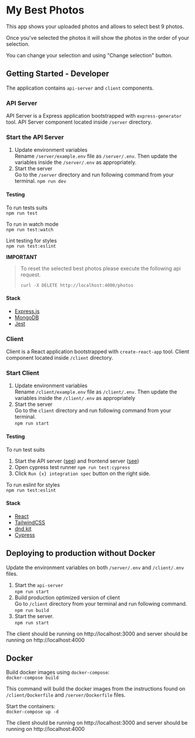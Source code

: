 # My Best Photos

This app shows your uploaded photos and allows to select best 9 photos.  

Once you've selected the photos it will show the photos in the order of your selection.  

You can change your selection and using "Change selection" button.

## Getting Started - Developer

The application contains `api-server` and `client` components.

### API Server

API Server is a Express application bootstrapped with `express-generator` tool. API Server component located inside `/server` directory.

### Start the API Server

1. Update environment variables  
   Rename `/server/example.env` file as `/server/.env`. Then update the variables inside the `/server/.env` as appropriately.
2. Start the server  
   Go to the `/server` directory and run following command from your terminal.
   `npm run dev`

#### Testing

To run tests suits  
`npm run test`  

To run in watch mode  
`npm run test:watch`
  
Lint testing for styles  
`npm run test:eslint`


**IMPORTANT**
> To reset the selected best photos please execute the following api request.
> 
> `curl -X DELETE http://localhost:4000/photos`

#### Stack

- [Express.js](https://expressjs.com/)
- [MongoDB](https://www.mongodb.com/)
- [Jest](https://jestjs.io/)


### Client

Client is a React application bootstrapped with `create-react-app` tool. Client component located inside `/client` directory.

### Start Client

1. Update environment variables  
   Rename `/client/example.env` file as `/client/.env`. Then update the variables inside the `/client/.env` as appropriately
2. Start the server  
   Go to the `client` directory and run following command from your terminal.  
   `npm run start`

#### Testing

To run test suits  
1. Start the API server ([see](#start-the-api-server)) and frontend server ([see](#start-client))  
2. Open cypress test runner
`npm run test:cypress`
3. Click `Run {x} integration spec` button on the right side.

To run eslint for styles  
`npm run test:eslint`
 
#### Stack

- [React](https://reactjs.org/)
- [TailwindCSS](https://tailwindcss.com/)
- [dnd kit](https://dndkit.com/)
- [Cypress](https://www.cypress.io/)

## Deploying to production without Docker

Update the environment variables on both `/server/.env` and `/client/.env` files.

1. Start the `api-server`  
   `npm run start`
2. Build production optimized version of client  
   Go to `/client` directory from your terminal and run following command.  
   `npm run build`
3. Start the server.  
   `npm run start`

The client should be running on http://localhost:3000 and server should be running on http://localhost:4000

## Docker

Build docker images using `docker-compose`:  
`docker-compose build`

This command will build the docker images from the instructions found on `/client/Dockerfile` and `/server/Dockerfile` files.

Start the containers:  
`docker-compose up -d`

The client should be running on http://localhost:3000 and server should be running on http://localhost:4000